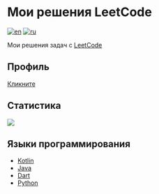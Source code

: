 # Мои решения LeetCode

[![en](https://img.shields.io/badge/lang-en-blue.svg)](README.md)
[![ru](https://img.shields.io/badge/lang-ru-red.svg)](README.ru.md)

Мои решения задач с [LeetCode](https://leetcode.com/problemset/)

## Профиль

[Кликните](https://leetcode.com/Gribbirg/)

## Статистика

![](https://leetcard.jacoblin.cool/gribbirg?ext=heatmap)

## Языки программирования

- [Kotlin](https://github.com/Gribbirg/leetcode-solutions/tree/master/src/code/kotlin)
- [Java](https://github.com/Gribbirg/leetcode-solutions/tree/master/src/code/java)
- [Dart](https://github.com/Gribbirg/leetcode-solutions/tree/master/src/code/dart)
- [Python](https://github.com/Gribbirg/leetcode-solutions/tree/master/src/code/python)
